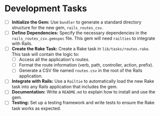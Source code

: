 # Development Tasks

- [ ] **Initialize the Gem:** Use `bundler` to generate a standard directory structure for the new gem, `rails_routes_csv`.
- [ ] **Define Dependencies:** Specify the necessary dependencies in the `rails_routes_csv.gemspec` file. This gem will need `railties` to integrate with Rails.
- [ ] **Create the Rake Task:** Create a Rake task in `lib/tasks/routes.rake`. This task will contain the logic to:
  - [ ] Access all the application's routes.
  - [ ] Format the route information (verb, path, controller, action, prefix).
  - [ ] Generate a CSV file named `routes.csv` in the root of the Rails application.
- [ ] **Integrate with Rails:** Use a `Railtie` to automatically load the new Rake task into any Rails application that includes the gem.
- [ ] **Documentation:** Write a `README.md` to explain how to install and use the gem.
- [ ] **Testing:** Set up a testing framework and write tests to ensure the Rake task works as expected.
